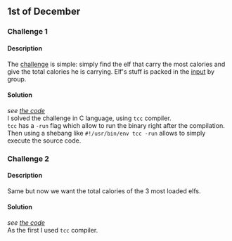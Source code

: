 ## 1st of December

### Challenge 1
#### Description
The [challenge](https://adventofcode.com/2022/day/1) is simple: simply find the elf that carry the most calories and give the total calories he is carrying.
Elf's stuff is packed in the [input](./input1.txt) by group.

#### Solution 
*see [the code](./chal1.c)*  
I solved the challenge in C language, using `tcc` compiler.  
`tcc` has a `-run` flag which allow to run the binary right after the compilation.  
Then using a shebang like `#!/usr/bin/env tcc -run` allows to simply execute the source code. 

### Challenge 2

#### Description
Same but now we want the total calories of the 3 most loaded elfs.

#### Solution 
*see [the code](./chal2.c)*  
As the first I used `tcc` compiler.
